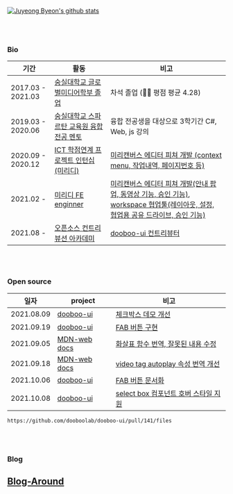 [![Juyeong Byeon's github stats](https://github-readme-stats.vercel.app/api?username=wndudqus&count_private=true&show_icons=true&theme=buefy&hide=issues,contribs)](https://github.com/anuraghazra/github-readme-stats)

<br/>
<br/>

<div align="left">
<h3> Bio </h3>
</div>

<div align="left">
	<table>
    <thead>
      <tr>
       <th>기간</th><th>활동</th><th>비고</th>
      </tr>
    </thead>
    <tbody>
     <tr>
      <td>2017.03 - 2021.03</td>
      <td><a href="http://media.ssu.ac.kr/">숭실대학교 글로벌미디어학부 졸업</a></td>
      <td>차석 졸업 (👨‍🎓 평점 평균 4.28)</td>
    </tr>
    <tr>
      <td>2019.03 - 2020.06</td>
      <td><a href="http://spartan.ssu.ac.kr/">숭실대학교 스파르탄 교육원 융합전공 멘토</a></td>
      <td>융합 전공생을 대상으로 3학기간 C#, Web, js 강의</td>
    </tr>
    <tr>
      <td>2020.09 - 2020.12</td>
      <td><a href="https://internnet.hanium.or.kr/">ICT 학점연계 프로젝트 인턴십 (미리디)</a></td>
      <td><a href="https://www.miricanvas.com/design">미리캔버스 에디터 피쳐 개발 (context menu, 작업내역, 페이지번호 등)</a></td>
    </tr>
    <tr>
      <tr>
      <td>2021.02 - </td>
      <td><a href="https://www.jobkorea.co.kr/Recruit/Co_Read/Recruit/C/miridih">미리디 FE enginner</a></td>
      <td><a href="https://www.miricanvas.com/design">미리캔버스 에디터 피쳐 개발(안내 팝업, 동영상 기능, 승인 기능)</a>, <a href="https://www.miricanvas.com/workspace">workspace 협업툴(레이아웃, 설정, 협업용 공유 드라이브, 승인 기능) </a></td>
    </tr>
      <tr>
      <td>2021.08 - </td>
      <td><a href="https://contributionacademy.oopy.io/">오픈소스 컨트리뷰션 아카데미</a></td>
      <td><a href="https://github.com/dooboolab/dooboo-ui">dooboo-ui 컨트리뷰터</a></td>
    </tr>
   </tbody>
	</table>
</div>

<br/>
<br/>

<div align="left">
<h3> Open source </h3>
</div>

<div align="left">
	<table>
     <thead>
      <tr>
        <th>일자</th><th>project</th><th>비고</th>
      </tr>
     </thead>
   <tbody>
    <tr>
      <td>2021.08.09</td>
      <td><a href="https://github.com/dooboolab/dooboo-ui">dooboo-ui</a></td>
      <td><a href="https://github.com/dooboolab/dooboo-ui/pull/61">체크박스 데모 개선</a></td>
	  </tr>
    <tr>
      <td>2021.09.19</td>
      <td><a href="https://github.com/dooboolab/dooboo-ui">dooboo-ui</a></td>
      <td><a href="https://github.com/dooboolab/dooboo-ui/pull/67">FAB 버튼 구현</a></td>
	  </tr>
    <tr>
      <td>2021.09.05</td>
      <td><a href="https://github.com/mdn/translated-content/pull/2336">MDN-web docs</a></td>
      <td><a href="https://developer.mozilla.org/ko/docs/Web/JavaScript/Reference/Functions/Arrow_functions">화살표 함수 번역, 잘못된 내용 수정</a></td>
	  </tr>
    <tr>
      <td>2021.09.18</td>
      <td><a href="https://github.com/mdn/translated-content/pull/2454">MDN-web docs</a></td>
      <td><a href="https://developer.mozilla.org/ko/docs/Web/HTML/Element/Video">video tag autoplay 속성 번역 개선</a></td>
	  </tr>
     <tr>
	      <td>2021.10.06</td>
	      <td><a href="https://dooboo-ui.dooboolab.com/?path=/docs/components-fab--page">dooboo-ui</a></td>
	      <td><a href="https://github.com/dooboolab/dooboo-ui/pull/141">FAB 버튼 문서화</a></td>
	  </tr>
	   <tr>
	      <td>2021.10.08</td>
	      <td><a href="https://github.com/mdn/translated-content/pull/2454">dooboo-ui</a></td>
	      <td><a href="https://github.com/dooboolab/dooboo-ui/pull/144">select box 컴포넌트 호버 스타일 지원</a></td>
	  </tr>
    </tbody>
	</table>
	
	https://github.com/dooboolab/dooboo-ui/pull/141/files
</div>

<br/>
<br/>

<div align="left">
<h3> Blog </h3>

## [Blog-Around](https://wndudqus.github.io/Blog-Around/)
